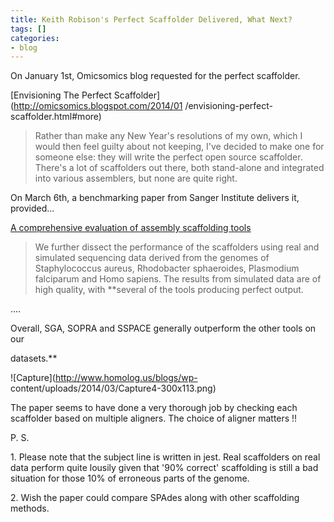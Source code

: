 ```yaml
---
title: Keith Robison's Perfect Scaffolder Delivered, What Next?
tags: []
categories:
- blog
---
```

On January 1st, Omicsomics blog requested for the perfect scaffolder.
<!--more-->

[Envisioning The Perfect Scaffolder](http://omicsomics.blogspot.com/2014/01
/envisioning-perfect-scaffolder.html#more)

> Rather than make any New Year's resolutions of my own, which I would then
feel guilty about not keeping, I've decided to make one for someone else: they
will write the perfect open source scaffolder. There's a lot of scaffolders
out there, both stand-alone and integrated into various assemblers, but none
are quite right.

On March 6th, a benchmarking paper from Sanger Institute delivers it,
provided...

[A comprehensive evaluation of assembly scaffolding
tools](http://genomebiology.com/content/pdf/gb-2014-15-3-r42.pdf)

> We further dissect the performance of the scaffolders using real and
simulated sequencing data derived from the genomes of Staphylococcus aureus,
Rhodobacter sphaeroides, Plasmodium falciparum and Homo sapiens. The results
from simulated data are of high quality, with **several of the tools producing
perfect output.

....

Overall, SGA, SOPRA and SSPACE generally outperform the other tools on our

datasets.**

![Capture](http://www.homolog.us/blogs/wp-
content/uploads/2014/03/Capture4-300x113.png)

The paper seems to have done a very thorough job by checking each scaffolder
based on multiple aligners. The choice of aligner matters !!

P. S.

1\. Please note that the subject line is written in jest. Real scaffolders on
real data perform quite lousily given that '90% correct' scaffolding is still
a bad situation for those 10% of erroneous parts of the genome.

2\. Wish the paper could compare SPAdes along with other scaffolding methods.

